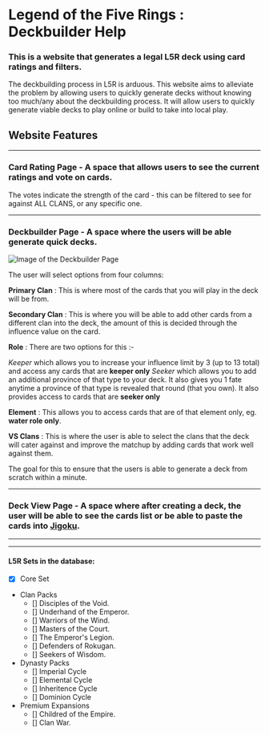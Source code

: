 # **L**egend of the **Five** **R**ings : Deckbuilder Help

### This is a website that generates a legal L5R deck using card ratings and filters.

The deckbuilding process in L5R is arduous. This website aims to alleviate the problem by allowing users to quickly generate decks without knowing too much/any about the deckbuilding process. It will allow users to quickly generate viable decks to play online or build to take into local play.

## Website Features

---

### **Card Rating Page** - A space that allows users to see the current ratings and vote on cards.
 The votes indicate the strength of the card - this can be filtered to see for against ALL CLANS, or any specific one.

---

### **Deckbuilder Page** - A space where the users will be able generate quick decks.

![Image of the Deckbuilder Page](https://i.ibb.co/58sP2nQ/deckbuilder-Page.png)

The user will select options from four columns:

**Primary Clan** : This is where most of the cards that you will play in the deck will be from.

**Secondary Clan** : This is where you will be able to add other cards from a different clan into the deck, the amount of this is decided through the influence value on the card.

**Role** : There are two options for this :- 

*Keeper* which allows you to increase your influence limit by 3 (up to 13 total) and access any cards that are **keeper only**
*Seeker* which allows you to add an additional province of that type to your deck. It also gives you 1 fate anytime a province of that type is revealed that round (that you own). It also provides access to cards that are **seeker only**

**Element** : This allows you to access cards that are of that element only, eg. **water role only**.

**VS Clans** : This is where the user is able to select the clans that the deck will cater against and improve the matchup by adding cards that work well against them.

 The goal for this to ensure that the users is able to generate a deck from scratch within a minute. 

---

### **Deck View Page** - A space where after creating a deck, the user will be able to see the cards list or be able to paste the cards into [Jigoku](https://jigoku.online/decks).


---



<!-- Task List-->
---
#### L5R Sets in the database:
* [x] Core Set
*  Clan Packs
    * [] Disciples of the Void.
    * [] Underhand of the Emperor.
    * [] Warriors of the Wind.
    * [] Masters of the Court.
    * [] The Emperor's Legion.
    * [] Defenders of Rokugan.
    * [] Seekers of Wisdom.
* Dynasty Packs
    * [] Imperial Cycle
    * [] Elemental Cycle
    * [] Inheritence Cycle
    * [] Dominion Cycle
* Premium Expansions
    * [] Childred of the Empire.
    * [] Clan War.
    